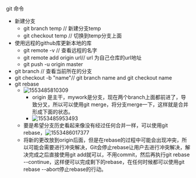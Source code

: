 git 命令

* 新建分支
  * git branch  temp // 新建分支temp
  * git checkout temp // 切换到temp分支上面
* 使用远程的github库更新本地的库
  * git remote -v // 查看远程的名字
  * git remote add origin url// url  为自己仓库的url地址
  * git push -u origin master
* git  branch // 查看当前所在的分支
* git checkout -b  "name"// git branch name and git  checkout name
* git rebase 
  * ![1553485810309](C:\Users\a524\AppData\Local\Temp\1553485810309.png)
    * origin 是主干，mywork是分支，现在两个branch上面都前进了，导致分叉，所以可以使用git merge，将分支merge一下，这样就是合并形成下面的状态。
    * ![1553485953493](C:\Users\a524\AppData\Local\Temp\1553485953493.png)
  * 要是希望分支历史看起来像没有经过任何合并一样，可以使用git rebase，![1553486017377](C:\Users\a524\AppData\Local\Temp\1553486017377.png)
  * 将新的更改放到origin后面，但是在rebase的过程中可能会出现冲突，所以可能会需要进行冲突解决，Git会停止rebase让用户去进行冲突解决，解决完成之后直接使用git add就可以，不用commit，然后再执行git rebase --continue，这样便可以完成剩下的rebase，在任何时候都可以使用git rebase --abort停止rebase的行动。


